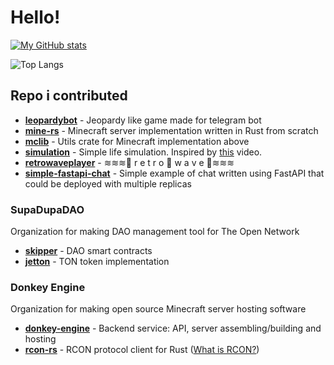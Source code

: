 # Hello!

[![My GitHub stats](https://github-readme-stats.vercel.app/api?username=ya7on)](https://github.com/ya7on)

![Top Langs](https://github-readme-stats.vercel.app/api/top-langs/?username=ya7on&hide_progress=true)

## Repo i contributed

- <a href="https://github.com/ya7on/leopardybot"><b>leopardybot</b></a> - Jeopardy like game made for telegram bot
- <a href="https://github.com/ya7on/mine-rs"><b>mine-rs</b></a> - Minecraft server implementation written in Rust from scratch
- <a href="https://github.com/ya7on/mclib"><b>mclib</b></a> - Utils crate for Minecraft implementation above
- <a href="https://github.com/ya7on/simulation"><b>simulation</b></a> - Simple life simulation. Inspired by <a href="https://youtu.be/_tdGKfAyRhw">this</a> video.
- <a href="https://github.com/ya7on/retrowaveplayer"><b>retrowaveplayer</b></a> - ≋≋≋🌴 r e t r o 🐬 w a v e 🌴≋≋≋
- <a href="https://github.com/ya7on/simple-fastapi-chat"><b>simple-fastapi-chat</b></a> - Simple example of chat written using FastAPI that could be deployed with multiple replicas

### SupaDupaDAO

Organization for making DAO management tool for The Open Network

- <a href="https://github.com/supadupadao/skipper"><b>skipper</b></a> - DAO smart contracts
- <a href="https://github.com/supadupadao/jetton"><b>jetton</b></a> - TON token implementation

### Donkey Engine

Organization for making open source Minecraft server hosting software

- <a href="https://github.com/donkey-engine/donkey-engine"><b>donkey-engine</b></a> - Backend service: API, server assembling/building and hosting
- <a href="https://github.com/donkey-engine/rcon-rs"><b>rcon-rs</b></a> - RCON protocol client for Rust (<a href="https://developer.valvesoftware.com/wiki/Source_RCON_Protocol">What is RCON?</a>)
